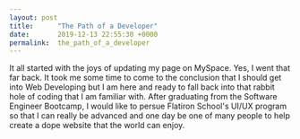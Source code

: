 ```yaml
---
layout: post
title:      "The Path of a Developer"
date:       2019-12-13 22:55:30 +0000
permalink:  the_path_of_a_developer
---
```



It all started with the joys of updating my page on MySpace. Yes, I went that far back. It took me some time to come to the conclusion that I should get into Web Developing but I am here and ready to fall back into that rabbit hole of coding that I am familiar with. After graduating from the Software Engineer Bootcamp, I would like to persue Flatiron School's UI/UX program so that I can really be advanced and one day be one of many people to help create a dope website that the world can enjoy. 

